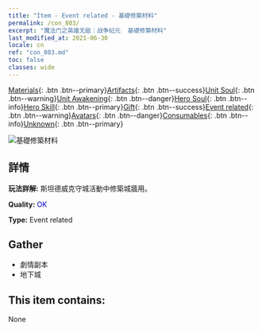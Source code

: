 ```yaml
---
title: "Item - Event related - 基礎修築材料"
permalink: /con_803/
excerpt: "魔法门之英雄无敌：战争纪元  基礎修築材料"
last_modified_at: 2021-06-30
locale: cn
ref: "con_803.md"
toc: false
classes: wide
---
```

 [Materials](/ItemsCN/){: .btn .btn--primary}[Artifacts](/ItemsCN/Artifacts/){: .btn .btn--success}[Unit Soul](/ItemsCN/UnitSoul/){: .btn .btn--warning}[Unit Awakening](/ItemsCN/UnitAwakening/){: .btn .btn--danger}[Hero Soul](/ItemsCN/HeroSoul/){: .btn .btn--info}[Hero Skill](/ItemsCN/HeroSkill/){: .btn .btn--primary}[Gift](/ItemsCN/Gift/){: .btn .btn--success}[Event related](/ItemsCN/Events/){: .btn .btn--warning}[Avatars](/ItemsCN/Avatars/){: .btn .btn--danger}[Consumables](/ItemsCN/Consumables/){: .btn .btn--info}[Unknown](/ItemsCN/Unknown/){: .btn .btn--primary}

 ![基礎修築材料](/images/t/i_3061.png)

## 詳情
 **玩法詳解:** 斯坦德威克守城活動中修築城牆用。

 **Quality:** <span style="color: #0000CD">OK</span>

 **Type:** Event related

## Gather

*    劇情副本 
*    地下城 

## This item contains:

  None


